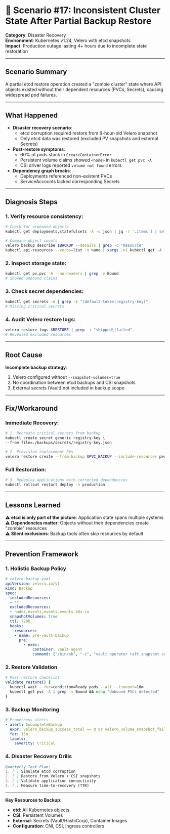 # 📘 Scenario #17: Inconsistent Cluster State After Partial Backup Restore

**Category**: Disaster Recovery  
**Environment**: Kubernetes v1.24, Velero with etcd snapshots  
**Impact**: Production outage lasting 4+ hours due to incomplete state restoration  

---

## Scenario Summary  
A partial etcd restore operation created a "zombie cluster" state where API objects existed without their dependent resources (PVCs, Secrets), causing widespread pod failures.

---

## What Happened  
- **Disaster recovery scenario**:  
  - etcd corruption required restore from 6-hour-old Velero snapshot  
  - Only etcd data was restored (excluded PV snapshots and external Secrets)  
- **Post-restore symptoms**:  
  - 60% of pods stuck in `CreateContainerError`  
  - Persistent volume claims showed `<none>` in `kubectl get pvc -A`  
  - CSI driver logs reported `volume not found` errors  
- **Dependency graph breaks**:  
  - Deployments referenced non-existent PVCs  
  - ServiceAccounts lacked corresponding Secrets  

---

## Diagnosis Steps  

### 1. Verify resource consistency:
```sh
# Check for orphaned objects
kubectl get deployments,statefulsets -A -o json | jq -r '.items[] | select(.status.replicas != .status.readyReplicas) | .metadata.name'

# Compare object counts
velero backup describe $BACKUP --details | grep -c "Resource"
kubectl api-resources --verbs=list -o name | xargs -n1 kubectl get -A --ignore-not-found | wc -l
```

### 2. Inspect storage state:
```sh
kubectl get pv,pvc -A --no-headers | grep -v Bound
# Showed unbound claims
```

### 3. Check secret dependencies:
```sh
kubectl get secrets -A | grep -E "(default-token|registry-key)"
# Missing critical secrets
```

### 4. Audit Velero restore logs:
```sh
velero restore logs $RESTORE | grep -i "skipped\|failed"
# Revealed excluded resources
```

---


## Root Cause  
**Incomplete backup strategy**:  
1. Velero configured without `--snapshot-volumes=true`  
2. No coordination between etcd backups and CSI snapshots  
3. External secrets (Vault) not included in backup scope  

---

## Fix/Workaround  

### Immediate Recovery:
```sh
# 1. Recreate critical secrets from backup
kubectl create secret generic registry-key \
--from-file=./backups/secrets/registry-key.json

# 2. Provision replacement PVs
velero restore create --from-backup $PVC_BACKUP --include-resources persistentvolumeclaims
```

### Full Restoration:
```sh
# 3. Redeploy applications with corrected dependencies
kubectl rollout restart deploy -n production
```

---

## Lessons Learned  
⚠️ **etcd is only part of the picture**: Application state spans multiple systems  
⚠️ **Dependencies matter**: Objects without their dependencies create "zombie" resources  
⚠️ **Silent exclusions**: Backup tools often skip resources by default  

---

## Prevention Framework  

### 1. Holistic Backup Policy
```yaml
# velero-backup.yaml
apiVersion: velero.io/v1
kind: Backup
spec:
  includedResources:
  - '*'
  excludedResources:
  - nodes,events,events.events.k8s.io
  snapshotVolumes: true
  ttl: 720h
  hooks:
    resources:
    - name: pre-vault-backup
      pre:
        - exec:
            container: vault-agent
            command: ["/bin/sh", "-c", "vault operator raft snapshot save /backups/vault.snap"]
```


### 2. Restore Validation
```sh
# Post-restore checklist
validate_restore() {
  kubectl wait --for=condition=Ready pods --all --timeout=10m
  kubectl get pvc -A | grep -v Bound && echo "Unbound PVCs detected"
}
```

### 3. Backup Monitoring
```yaml
# Prometheus alerts
- alert: IncompleteBackup
  expr: velero_backup_success_total == 0 or velero_volume_snapshot_failure_total > 0
  for: 15m
  labels:
    severity: critical
```

### 4. Disaster Recovery Drills
```markdown
Quarterly Test Plan:
1. [ ] Simulate etcd corruption  
2. [ ] Restore from Velero + CSI snapshots  
3. [ ] Validate application connectivity  
4. [ ] Measure time-to-recovery (TTR)  
```

---

**Key Resources to Backup**:  
- **etd**: All Kubernetes objects  
- **CSI**: Persistent Volumes  
- **External**: Secrets (Vault/HashiCorp), Container Images  
- **Configuration**: CNI, CSI, Ingress controllers  

